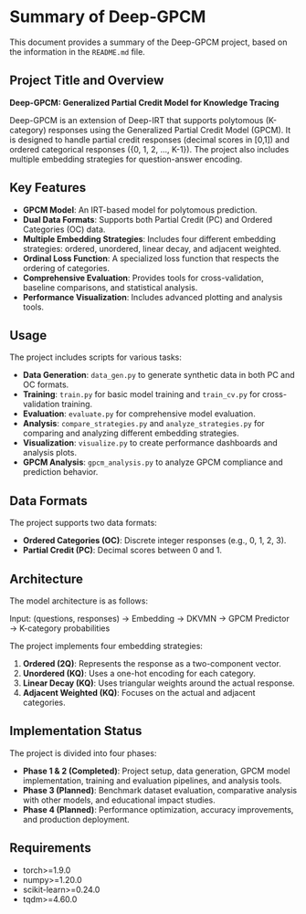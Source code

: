 # Summary of Deep-GPCM

This document provides a summary of the Deep-GPCM project, based on the information in the `README.md` file.

## Project Title and Overview

**Deep-GPCM: Generalized Partial Credit Model for Knowledge Tracing**

Deep-GPCM is an extension of Deep-IRT that supports polytomous (K-category) responses using the Generalized Partial Credit Model (GPCM). It is designed to handle partial credit responses (decimal scores in [0,1]) and ordered categorical responses ({0, 1, 2, ..., K-1}). The project also includes multiple embedding strategies for question-answer encoding.

## Key Features

*   **GPCM Model**: An IRT-based model for polytomous prediction.
*   **Dual Data Formats**: Supports both Partial Credit (PC) and Ordered Categories (OC) data.
*   **Multiple Embedding Strategies**: Includes four different embedding strategies: ordered, unordered, linear decay, and adjacent weighted.
*   **Ordinal Loss Function**: A specialized loss function that respects the ordering of categories.
*   **Comprehensive Evaluation**: Provides tools for cross-validation, baseline comparisons, and statistical analysis.
*   **Performance Visualization**: Includes advanced plotting and analysis tools.

## Usage

The project includes scripts for various tasks:

*   **Data Generation**: `data_gen.py` to generate synthetic data in both PC and OC formats.
*   **Training**: `train.py` for basic model training and `train_cv.py` for cross-validation training.
*   **Evaluation**: `evaluate.py` for comprehensive model evaluation.
*   **Analysis**: `compare_strategies.py` and `analyze_strategies.py` for comparing and analyzing different embedding strategies.
*   **Visualization**: `visualize.py` to create performance dashboards and analysis plots.
*   **GPCM Analysis**: `gpcm_analysis.py` to analyze GPCM compliance and prediction behavior.

## Data Formats

The project supports two data formats:

*   **Ordered Categories (OC)**: Discrete integer responses (e.g., 0, 1, 2, 3).
*   **Partial Credit (PC)**: Decimal scores between 0 and 1.

## Architecture

The model architecture is as follows:

Input: (questions, responses) → Embedding → DKVMN → GPCM Predictor → K-category probabilities

The project implements four embedding strategies:

1.  **Ordered (2Q)**: Represents the response as a two-component vector.
2.  **Unordered (KQ)**: Uses a one-hot encoding for each category.
3.  **Linear Decay (KQ)**: Uses triangular weights around the actual response.
4.  **Adjacent Weighted (KQ)**: Focuses on the actual and adjacent categories.

## Implementation Status

The project is divided into four phases:

*   **Phase 1 & 2 (Completed)**: Project setup, data generation, GPCM model implementation, training and evaluation pipelines, and analysis tools.
*   **Phase 3 (Planned)**: Benchmark dataset evaluation, comparative analysis with other models, and educational impact studies.
*   **Phase 4 (Planned)**: Performance optimization, accuracy improvements, and production deployment.

## Requirements

*   torch>=1.9.0
*   numpy>=1.20.0
*   scikit-learn>=0.24.0
*   tqdm>=4.60.0
